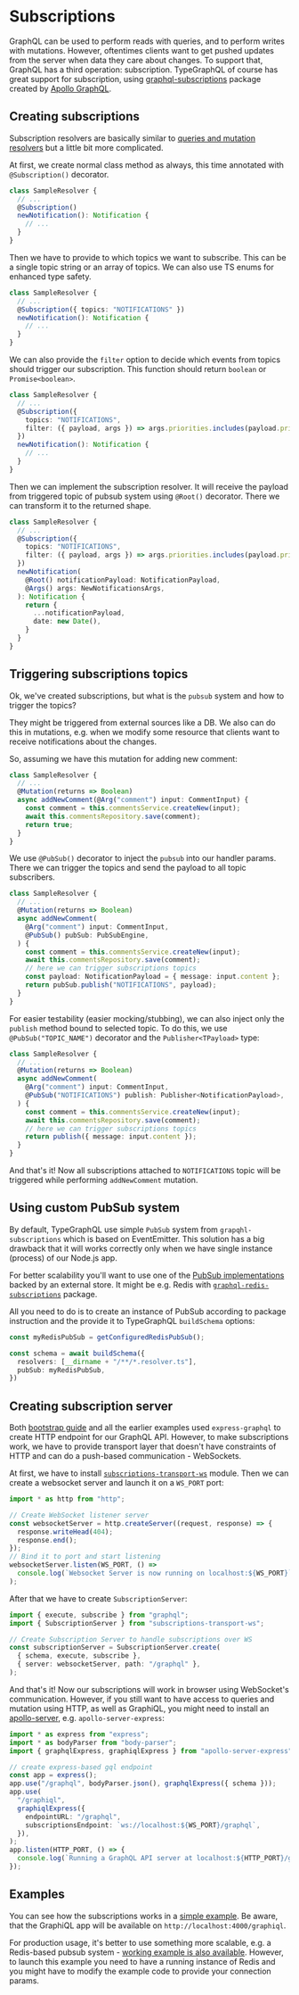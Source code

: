 # Subscriptions
GraphQL can be used to perform reads with queries, and to perform writes with mutations.
However, oftentimes clients want to get pushed updates from the server when data they care about changes.
To support that, GraphQL has a third operation: subscription. TypeGraphQL of course has great support for subscription, using [graphql-subscriptions](https://github.com/apollographql/graphql-subscriptions) package created by [Apollo GraphQL](https://www.apollographql.com/).

## Creating subscriptions
Subscription resolvers are basically similar to [queries and mutation resolvers](./resolvers.md) but a little bit more complicated.

At first, we create normal class method as always, this time annotated with `@Subscription()` decorator.
```ts
class SampleResolver {
  // ...
  @Subscription()
  newNotification(): Notification {
    // ...
  }
}
```

Then we have to provide to which topics we want to subscribe. This can be a single topic string or an array of topics. We can also use TS enums for enhanced type safety.
```ts
class SampleResolver {
  // ...
  @Subscription({ topics: "NOTIFICATIONS" })
  newNotification(): Notification {
    // ...
  }
}
```

We can also provide the `filter` option to decide which events from topics should trigger our subscription.
This function should return `boolean` or `Promise<boolean>`.
```ts
class SampleResolver {
  // ...
  @Subscription({ 
    topics: "NOTIFICATIONS",
    filter: ({ payload, args }) => args.priorities.includes(payload.priority),
  })
  newNotification(): Notification {
    // ...
  }
}
```

Then we can implement the subscription resolver. It will receive the payload from triggered topic of pubsub system using `@Root()` decorator. There we can transform it to the returned shape.
```ts
class SampleResolver {
  // ...
  @Subscription({ 
    topics: "NOTIFICATIONS",
    filter: ({ payload, args }) => args.priorities.includes(payload.priority),
  })
  newNotification(
    @Root() notificationPayload: NotificationPayload,
    @Args() args: NewNotificationsArgs,
  ): Notification {
    return {
      ...notificationPayload,
      date: new Date(),
    }
  }
}
```

## Triggering subscriptions topics
Ok, we've created subscriptions, but what is the `pubsub` system and how to trigger the topics?

They might be triggered from external sources like a DB. We also can do this in mutations,
e.g. when we modify some resource that clients want to receive notifications about the changes.

So, assuming we have this mutation for adding new comment:
```ts
class SampleResolver {
  // ...
  @Mutation(returns => Boolean)
  async addNewComment(@Arg("comment") input: CommentInput) {
    const comment = this.commentsService.createNew(input);
    await this.commentsRepository.save(comment);
    return true;
  }
}
```

We use `@PubSub()` decorator to inject the `pubsub` into our handler params.
There we can trigger the topics and send the payload to all topic subscribers.
```ts
class SampleResolver {
  // ...
  @Mutation(returns => Boolean)
  async addNewComment(
    @Arg("comment") input: CommentInput,
    @PubSub() pubSub: PubSubEngine,
  ) {
    const comment = this.commentsService.createNew(input);
    await this.commentsRepository.save(comment);
    // here we can trigger subscriptions topics
    const payload: NotificationPayload = { message: input.content };
    return pubSub.publish("NOTIFICATIONS", payload);
  }
}
```

For easier testability (easier mocking/stubbing), we can also inject only the `publish` method bound to selected topic.
To do this, we use `@PubSub("TOPIC_NAME")` decorator and the `Publisher<TPayload>` type:
```ts
class SampleResolver {
  // ...
  @Mutation(returns => Boolean)
  async addNewComment(
    @Arg("comment") input: CommentInput,
    @PubSub("NOTIFICATIONS") publish: Publisher<NotificationPayload>,
  ) {
    const comment = this.commentsService.createNew(input);
    await this.commentsRepository.save(comment);
    // here we can trigger subscriptions topics
    return publish({ message: input.content });
  }
}
```

And that's it! Now all subscriptions attached to `NOTIFICATIONS` topic will be triggered while performing `addNewComment` mutation.

## Using custom PubSub system
By default, TypeGraphQL use simple `PubSub` system from `grapqhl-subscriptions` which is based on EventEmitter.
This solution has a big drawback that it will works correctly only when we have single instance (process) of our Node.js app.

For better scalability you'll want to use one of the [PubSub implementations]((https://github.com/apollographql/graphql-subscriptions#pubsub-implementations)) backed by an external store. 
It might be e.g. Redis with [`graphql-redis-subscriptions`](https://github.com/davidyaha/graphql-redis-subscriptions) package.

All you need to do is to create an instance of PubSub according to package instruction and the provide it to TypeGraphQL `buildSchema` options:
```ts
const myRedisPubSub = getConfiguredRedisPubSub();

const schema = await buildSchema({
  resolvers: [__dirname + "/**/*.resolver.ts"],
  pubSub: myRedisPubSub,
})
```

## Creating subscription server
Both [bootstrap guide](./bootstrap.md) and all the earlier examples used `express-graphql` to create HTTP endpoint for our GraphQL API. However, to make subscriptions work, we have to provide transport layer that doesn't have constraints of HTTP and can do a push-based communication - WebSockets.

At first, we have to install [`subscriptions-transport-ws`](https://github.com/apollographql/subscriptions-transport-ws) module.
Then we can create a websocket server and launch it on a `WS_PORT` port:
```ts
import * as http from "http";

// Create WebSocket listener server
const websocketServer = http.createServer((request, response) => {
  response.writeHead(404);
  response.end();
});
// Bind it to port and start listening
websocketServer.listen(WS_PORT, () =>
  console.log(`Websocket Server is now running on localhost:${WS_PORT}`),
);
```

After that we have to create `SubscriptionServer`:
```ts
import { execute, subscribe } from "graphql";
import { SubscriptionServer } from "subscriptions-transport-ws";

// Create Subscription Server to handle subscriptions over WS
const subscriptionServer = SubscriptionServer.create(
  { schema, execute, subscribe },
  { server: websocketServer, path: "/graphql" },
);
```

And that's it! Now our subscriptions will work in browser using WebSocket's communication.
However, if you still want to have access to queries and mutation using HTTP, as well as GraphiQL, you might need to install an [apollo-server](https://github.com/apollographql/apollo-server), e.g. `apollo-server-express`:

```ts
import * as express from "express";
import * as bodyParser from "body-parser";
import { graphqlExpress, graphiqlExpress } from "apollo-server-express";

// create express-based gql endpoint
const app = express();
app.use("/graphql", bodyParser.json(), graphqlExpress({ schema }));
app.use(
  "/graphiql",
  graphiqlExpress({
    endpointURL: "/graphql",
    subscriptionsEndpoint: `ws://localhost:${WS_PORT}/graphql`,
  }),
);
app.listen(HTTP_PORT, () => {
  console.log(`Running a GraphQL API server at localhost:${HTTP_PORT}/graphql`);
});
```

## Examples
You can see how the subscriptions works in a [simple example](https://github.com/19majkel94/type-graphql/tree/master/examples/simple-subscriptions). Be aware, that the GraphiQL app will be available on `http://localhost:4000/graphiql`.

For production usage, it's better to use something more scalable, e.g. a Redis-based pubsub system - [working example is also available](https://github.com/19majkel94/type-graphql/tree/master/examples/redis-subscriptions).
However, to launch this example you need to have a running instance of Redis and you might have to modify the example code to provide your connection params.
